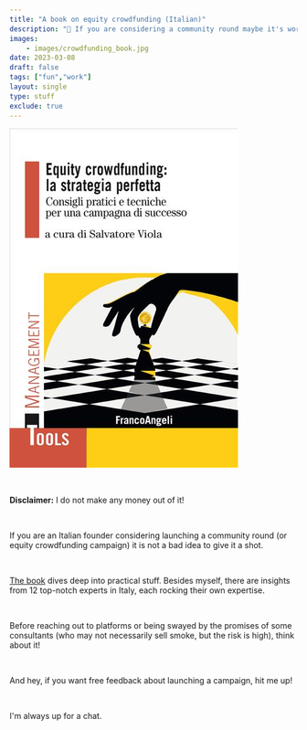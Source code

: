```yaml
---
title: "A book on equity crowdfunding (Italian)"
description: "📗 If you are considering a community round maybe it's worth a try..."
images: 
    - images/crowdfunding_book.jpg
date: 2023-03-08
draft: false
tags: ["fun","work"]
layout: single
type: stuff
exclude: true
---
```


[![Libro Equity Crowdfunding](images/crowdfunding_book.jpg)](https://www.francoangeli.it/libro/?Id=28248)

&nbsp;

**Disclaimer:** I do not make any money out of it! 

&nbsp;

If you are an Italian founder considering launching a community round (or equity crowdfunding campaign) it is not a bad idea to give it a shot.

&nbsp;

[The book](https://www.francoangeli.it/libro/?Id=28248) dives deep into practical stuff. Besides myself, there are insights from 12 top-notch experts in Italy, each rocking their own expertise. 

&nbsp;

Before reaching out to platforms or being swayed by the promises of some consultants (who may not necessarily sell smoke, but the risk is high), think about it! 

&nbsp;

And hey, if you want free feedback about launching a campaign, hit me up! 

&nbsp;

I'm always up for a chat.
